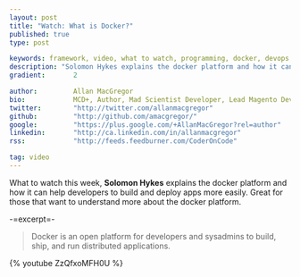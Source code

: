 ```yaml
---
layout: post
title: "Watch: What is Docker?"
published: true
type: post

keywords: framework, video, what to watch, programming, docker, devops
description: "Solomon Hykes explains the docker platform and how it can help developers to build and deploy apps more easily."
gradient: 		2

author: 		Allan MacGregor
bio: 			MCD+, Author, Mad Scientist Developer, Lead Magento Developer @demacmedia.
twitter: 		"http://twitter.com/allanmacgregor"
github: 		"http://github.com/amacgregor/"
google: 		"https://plus.google.com/+AllanMacGregor?rel=author"
linkedin: 		"http://ca.linkedin.com/in/allanmacgregor"
rss: 			"http://feeds.feedburner.com/CoderOnCode"

tag: video
---
```


What to watch this week, **Solomon Hykes** explains the docker platform and how it can help developers to build and deploy apps more easily. Great for
those that want to understand more about the docker platform.

-=excerpt=-

> Docker is an open platform for developers and sysadmins to build, ship, and run distributed applications.

{% youtube ZzQfxoMFH0U %}
